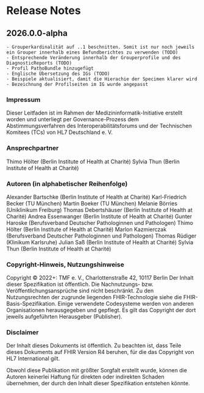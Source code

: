 
# Release Notes

## 2026.0.0-alpha
    - Grouperkardinalität auf ..1 beschnitten. Somit ist nur noch jeweils ein Grouper innerhalb eines Befundberichtes zu verwenden (TODO)
    - Entsprechende Veränderung innerhalb der Grouperprofile und des DiagnosticReports (TODO)
    - Profil PathoBundle hinzugefügt
    - Englische Übersetzung des IGs (TODO)
    - Beispiele aktualisiert, damit die Hierachie der Specimen klarer wird
    - Bezeichnung der Profilseiten im IG wurde angepasst

### Impressum
Dieser Leitfaden ist im Rahmen der Medizininformatik-Initiative erstellt worden und unterliegt per Governance-Prozess dem Abstimmungsverfahren des Interoperabilitätsforums und der Technischen Komitees (TCs) von HL7 Deutschland e. V.  

### Ansprechpartner
Thimo Hölter (Berlin Institute of Health at Charité)
Sylvia Thun (Berlin Institute of Health at Charité)

### Autoren (in alphabetischer Reihenfolge)
Alexander Bartschke (Berlin Institute of Health at Charité)
Karl-Friedrich Becker (TU München)
Martin Boeker (TU München)
Melanie Börries (Uniklinikum Freiburg)
Thomas Debertshäuser (Berlin Institute of Health at Charité)
Andrea Essenwanger (Berlin Institute of Health at Charité)
Gunter Haroske (Berufsverband Deutscher Pathologinnen und Pathologen)
Thimo Hölter (Berlin Institute of Health at Charité)
Marlon Kazmierczak (Berufsverband Deutscher Pathologinnen und Pathologen)
Thomas Rüdiger (Klinikum Karlsruhe)
Julian Saß (Berlin Institute of Health at Charité)
Sylvia Thun (Berlin Institute of Health at Charité)

### Copyright-Hinweis, Nutzungshinweise
Copyright © 2022+: TMF e. V., Charlottenstraße 42, 10117 Berlin
Der Inhalt dieser Spezifikation ist öffentlich. Die Nachnutzungs- bzw. Veröffentlichungsansprüche sind nicht beschränkt.
Zu den Nutzungsrechten der zugrunde liegenden FHIR-Technologie siehe die FHIR-Basis-Spezifikation.
Einige verwendete Codesysteme werden von anderen Organisationen herausgegeben und gepflegt. Es gilt das Copyright der dort jeweils aufgeführten Herausgeber (Publisher).</br> 

### Disclaimer
Der Inhalt dieses Dokuments ist öffentlich. Zu beachten ist, dass Teile dieses Dokuments auf FHIR Version R4 beruhen, für die das Copyright von HL7 International gilt.

Obwohl diese Publikation mit größter Sorgfalt erstellt wurde, können die Autoren keinerlei Haftung für direkten oder indirekten Schaden übernehmen, der durch den Inhalt dieser Spezifikation entstehen könnte.  

